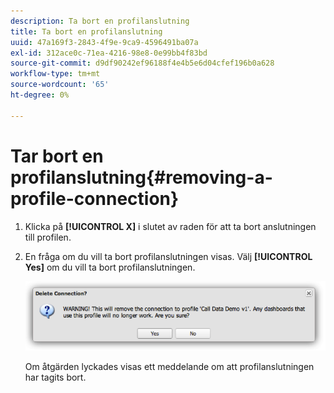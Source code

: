 ```yaml
---
description: Ta bort en profilanslutning
title: Ta bort en profilanslutning
uuid: 47a169f3-2843-4f9e-9ca9-4596491ba07a
exl-id: 312ace0c-71ea-4216-98e8-0e99bb4f83bd
source-git-commit: d9df90242ef96188f4e4b5e6d04cfef196b0a628
workflow-type: tm+mt
source-wordcount: '65'
ht-degree: 0%

---
```


# Tar bort en profilanslutning{#removing-a-profile-connection}

1. Klicka på **[!UICONTROL X]** i slutet av raden för att ta bort anslutningen till profilen.
1. En fråga om du vill ta bort profilanslutningen visas. Välj **[!UICONTROL Yes]** om du vill ta bort profilanslutningen.

   ![](assets/delete_connection.png)

   Om åtgärden lyckades visas ett meddelande om att profilanslutningen har tagits bort.
